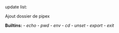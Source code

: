 update list: 

Ajout dossier de pipex

**Builtins:**
_- echo_
_- pwd_
_- env_
_- cd_
_- unset_
_- export_
_- exit_


